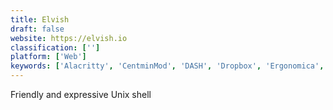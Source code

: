 ```yaml
---
title: Elvish
draft: false 
website: https://elvish.io
classification: ['']
platform: ['Web']
keywords: ['Alacritty', 'CentminMod', 'DASH', 'Dropbox', 'Ergonomica', 'GNU Bourne Again SHell', 'KornShell', 'Nu Shell', 'Padlet Briefcase', 'PowerShell Plus', 'Rush', 'VAddy', 'Xiki', 'eltclsh', 'fish', 'fshell', 'iPython', 'rc - a shell', 'sash', 'win-bash', 'zsh']
---
```

Friendly and expressive Unix shell